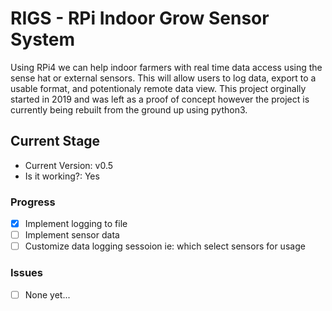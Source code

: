 # RIGS - RPi Indoor Grow Sensor System
Using RPi4 we can help indoor farmers with real time data access using the sense hat or external sensors. This will allow users to log data, export to a usable format, and potentionaly remote data view. This project orginally started in 2019 and was left as a proof of concept however the project is currently being rebuilt from the ground up using python3.

## Current Stage
- Current Version: v0.5
- Is it working?:  Yes

### Progress
- [X] Implement logging to file
- [ ] Implement sensor data
- [ ] Customize data logging sessoion ie: which select sensors for usage

### Issues
- [ ] None yet...
